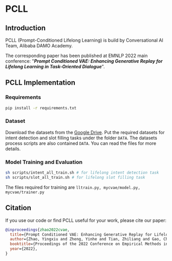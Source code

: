 # PCLL
## Introduction

PCLL (Prompt-Conditioned Lifelong Learning) is build by Conversational AI Team, Alibaba DAMO Academy.

The corresponding paper has been published at EMNLP 2022 main conference: "***Prompt Conditioned VAE: Enhancing Generative Replay for Lifelong Learning in Task-Oriented Dialogue***".

## PCLL Implementation 

### Requirements
```bash
pip install -r requirements.txt
```
### Dataset
Download the datasets from the [Google Drive](https://drive.google.com/file/d/1R99u2BYxaSZUKkmzdrs7TtnXbUISYAeV/view?usp=share_link).
Put the required datasets for intent detection and slot filling tasks under the folder `DATA`.
The datasets process scripts are also contained `DATA`. You can read the files for more details.

### Model Training and Evaluation
```bash
sh scripts/intent_all_train.sh # for lifelong intent detection task
sh scripts/slot_all_train.sh # for lifelong slot filling task
```
The files required for training are `lltrain.py, mycvae/model.py, mycvae/trainer.py`

## Citation

If you use our code or find PCLL useful for your work, please cite our paper:

```bibtex
@inproceedings{zhao2022cvae,
  title={Prompt Conditioned VAE: Enhancing Generative Replay for Lifelong Learning in Task-Oriented Dialogue},
  author={Zhao, Yingxiu and Zheng, Yinhe and Tian, Zhiliang and Gao, Chang and Yu, Bowen and Yu, Haiyang and Li, Yongbin and Sun, Jian and Zhang, Nevin L.},
  booktitle={Proceedings of the 2022 Conference on Empirical Methods in Natural Language Processing},
  year={2022},
}
```


